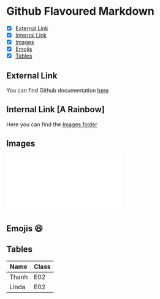# Github Flavoured Markdown
- [X] [External Link](#ex_link)
- [X] [Internal Link](#in_link)
- [X] [Images](#image)
- [X] [Emojis](#emo)
- [X] [Tables](#table)

<a name="ex_link"></a>
## External Link 
You can find Github documentation [here](https://help.github.com/en)
<a name="in_link"></a>
## Internal Link  [A Rainbow]
Here you can find the [Images folder](/Images/rainbow.md)
<a name="image"></a>
## Images 
![rainbow](/Images/rainbow.md)
<a name="emo"></a>
## Emojis :satisfied:
<a name="table"></a>
## Tables

| Name | Class |
| ----------- | ----------- |
| Thanh | E02 |
| Linda | E02 |
 
